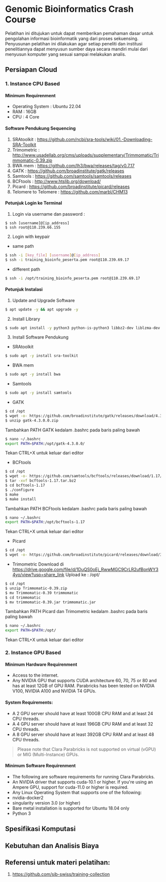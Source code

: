 
# Genomic Bioinformatics Crash Course
Pelatihan ini ditujukan untuk dapat memberikan pemahaman dasar untuk pengolahan informasi bioinformatik yang dari proses sekuensing. Penyusunan pelatihan ini dilakukan agar setiap peneliti dan institusi penelitiannya dapat menyusun sumber daya secara mandiri mulai dari menyusun komputer yang sesuai sampai melakukan analis.

##  Persiapan Cloud
### 1. Instance CPU Based
####  Minimum Requirenment
- Operating System : Ubuntu 22.04
- RAM : 16GB
- CPU : 4 Core

#### Software Pendukung Sequencing
1. SRAtoolkit : https://github.com/ncbi/sra-tools/wiki/01.-Downloading-SRA-Toolkit
2. Trimometric : http://www.usadellab.org/cms/uploads/supplementary/Trimmomatic/Trimmomatic-0.39.zip
3. BWA mem : https://github.com/lh3/bwa/releases/tag/v0.7.17
4. GATK : https://github.com/broadinstitute/gatk/releases
5. Samtools : https://github.com/samtools/samtools/releases
6. BCFtools : http://www.htslib.org/download/
7. Picard : https://github.com/broadinstitute/picard/releases
8. Telomere to Telomere : https://github.com/marbl/CHM13

#### Petunjuk Login ke Terminal
1. Login via username dan password :
```
$ ssh [username]@[ip_address]
$ ssh root@110.239.66.155
```

2. Login with keypair
* same path
```bash
$ ssh -i [key_file] [username]@[ip_address]
$ ssh -i training_bioinfo_peserta.pem root@110.239.69.17
```
* different path
```bash
$ ssh -i /opt/training_bioinfo_peserta.pem root@110.239.69.17
```

#### Petunjuk Instalasi
1. Update and Upgrade Software
```sh
$ apt update -y && apt upgrade -y
```

2. Install Library
```bash
$ sudo apt install -y python3 python-is-python3 libbz2-dev liblzma-dev bzip2 gcc zlib1g-dev make openjdk-17-jre openjdk-17-jdk unzip
```

3. Install Software Pendukung
* SRAtoolkit
```bash
$ sudo apt -y install sra-toolkit
```

* BWA mem
```bash
$ sudo apt -y install bwa
```

* Samtools
```bash
$ sudo apt -y install samtools
```

* GATK
```bash
$ cd /opt
$ wget -o- https://github.com/broadinstitute/gatk/releases/download/4.3.0.0/gatk-4.3.0.0.zip
$ unzip gatk-4.3.0.0.zip
```

Tambahkan PATH GATK kedalam .bashrc pada baris paling bawah
```bash
$ nano ~/.bashrc
export PATH=$PATH:/opt/gatk-4.3.0.0/
```
Tekan CTRL+X untuk keluar dari editor

* BCFtools
```bash
$ cd /opt
$ wget -o- https://github.com/samtools/bcftools/releases/download/1.17/bcftools-1.17.tar.bz2
$ tar -xvf bcftools-1.17.tar.bz2
$ cd bcftools-1.17
$ ./configure
$ make
$ make install
```

Tambahkan PATH BCFtools kedalam .bashrc pada baris paling bawah
```bash
$ nano ~/.bashrc
export PATH=$PATH:/opt/bcftools-1.17
```
Tekan CTRL+X untuk keluar dari editor

* Picard
```bash
$ cd /opt
$ wget -o- https://github.com/broadinstitute/picard/releases/download/3.0.0/picard.jar
```

* Trimometric
Download di https://drive.google.com/file/d/1DuQS0oEj_RwwMGC9CrLR2ufBonWY34yo/view?usp=share_link
Upload ke : /opt/
```bash
$ cd /opt
$ unzip Trimmomatic-0.39.zip
$ mv Trimmomatic-0.39 trimmomatic
$ cd trimmomatic
$ mv trimmomatic-0.39.jar trimmomatic.jar
```

Tambahkan PATH Picard dan Trimometric kedalam .bashrc pada baris paling bawah
```bash
$ nano ~/.bashrc
export PATH=$PATH:/opt/
```
Tekan CTRL+X untuk keluar dari editor


### 2. Instance GPU Based
#### Minimum Hardware Requirenment
- Access to the internet.
- Any NVIDIA GPU that supports CUDA architecture 60, 70, 75 or 80 and has at least 12GB of GPU RAM. Parabricks has been tested on NVIDIA V100, NVIDIA A100 and NVIDIA T4 GPUs.

####  System Requirements:
- A 2 GPU server should have at least 100GB CPU RAM and at least 24 CPU threads.
- A 4 GPU server should have at least 196GB CPU RAM and at least 32 CPU threads.
- A 8 GPU server should have at least 392GB CPU RAM and at least 48 CPU threads.

> Please note that Clara Parabricks is not supported on virtual (vGPU) or MIG (Multi-Instance) GPUs.

#### Minimum Software Requirenment
- The following are software requirements for running Clara Parabricks.
- An NVIDIA driver that supports cuda-10.1 or higher. If you're using an Ampere GPU, support for cuda-11.0 or higher is required.
- Any Linux Operating System that supports one of the following:
- nvidia-docker2
- singularity version 3.0 (or higher)
- Bare metal installation is supported for Ubuntu 18.04 only
- Python 3

## Spesifikasi Komputasi


## Kebutuhan dan Analisis Biaya

## Referensi untuk materi pelatihan:
1. https://github.com/sib-swiss/training-collection
